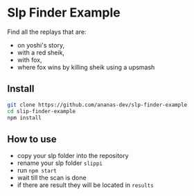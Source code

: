 # Slp Finder Example

Find all the replays that are:
+ on yoshi's story,
+ with a red sheik,
+ with fox,
+ where fox wins by killing sheik using a upsmash

## Install

``` sh
git clone https://github.com/ananas-dev/slp-finder-example
cd slip-finder-example
npm install
```

## How to use

+ copy your slp folder into the repository
+ rename your slp folder `slippi`
+ run `npm start`
+ wait till the scan is done
+ if there are result they will be located in `results`
